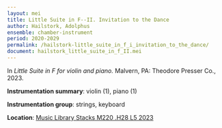```yaml
---
layout: mei
title: Little Suite in F--II. Invitation to the Dance
author: Hailstork, Adolphus
ensemble: chamber-instrument
period: 2020-2029
permalink: /hailstork-little_suite_in_f_i_invitation_to_the_dance/
document: hailstork_little_suite_in_f_II.mei
---
```


In *Little Suite in F for violin and piano.* Malvern, PA: Theodore Presser Co., 2023.

**Instrumentation summary**: violin (1), piano (1)

**Instrumentation group**: strings, keyboard

**Location**: <a href="https://tufts.primo.exlibrisgroup.com/permalink/01TUN_INST/1kc9gia/alma991019011681603851" target="_blank">Music Library Stacks M220 .H28 L5 2023</a>
